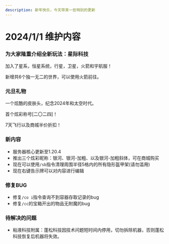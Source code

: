 ```yaml
---
description: 新年快乐，今天带来一些特别的更新
---
```


# 2024/1/1 维护内容

### 为大家隆重介绍全新玩法：星际科技

加入了星系，恒星系统，行星，卫星，火箭和宇航服！

新增共6个独一无二的世界，可以使用火箭前往。

### 元旦礼物

一个炫酷的皮肤头，纪念2024年和太空时代。

首个炫彩称号\[二〇二四]！

7天飞行以及商城半价折扣！

### 新内容

* 服务器核心更新至1.20.4
* 推出三个炫彩昵称：银河、银河-加粗、以及银河-加粗斜体，可在商城购买
* 现在可以使用`/sb`指令清理周围半径5格内的所有隐形盔甲架(请勿滥用)
* 现在右键告示牌可以对内容进行编辑

### 修复BUG

* 修复`/co i`指令查询不到容器存取记录的bug
* 修复`/cc`的宝箱开出的物品无附魔的bug

### 待解决的问题

* 粘液科技附属：蓬松科技因技术问题短时间内停用，切勿拆除机器，否则蓬松科技恢复后机器将失效。
